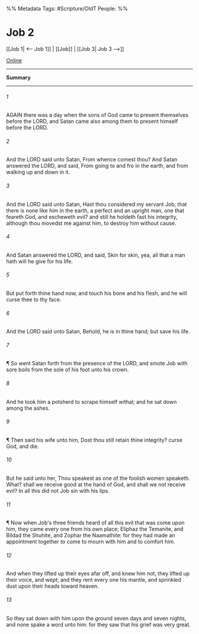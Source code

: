 

%% Metadata
Tags: #Scripture/OldT
People: 
%%
# Job 2
[[Job 1| <-- Job 1]] | [[Job]] | [[Job 3| Job 3 -->]]

[Online](https://churchofjesuschrist.org/study/scriptures/ot/job/2?lang=eng)

---
__Summary__



---

###### 1
AGAIN there was a day when the sons of God came to present themselves before the LORD, and Satan came also among them to present himself before the LORD.
###### 2
And the LORD said unto Satan, From whence comest thou?  And Satan answered the LORD, and said, From going to and fro in the earth, and from walking up and down in it.
###### 3
And the LORD said unto Satan, Hast thou considered my servant Job, that there is none like him in the earth, a perfect and an upright man, one that feareth God, and escheweth evil?  and still he holdeth fast his integrity, although thou movedst me against him, to destroy him without cause.
###### 4
And Satan answered the LORD, and said, Skin for skin, yea, all that a man hath will he give for his life.
###### 5
But put forth thine hand now, and touch his bone and his flesh, and he will curse thee to thy face.
###### 6
And the LORD said unto Satan, Behold, he is in thine hand; but save his life.
###### 7
¶ So went Satan forth from the presence of the LORD, and smote Job with sore boils from the sole of his foot unto his crown.
###### 8
And he took him a potsherd to scrape himself withal; and he sat down among the ashes.
###### 9
¶ Then said his wife unto him, Dost thou still retain thine integrity?  curse God, and die.
###### 10
But he said unto her, Thou speakest as one of the foolish women speaketh.  What?  shall we receive good at the hand of God, and shall we not receive evil?  In all this did not Job sin with his lips.
###### 11
¶ Now when Job's three friends heard of all this evil that was come upon him, they came every one from his own place; Eliphaz the Temanite, and Bildad the Shuhite, and Zophar the Naamathite: for they had made an appointment together to come to mourn with him and to comfort him.
###### 12
And when they lifted up their eyes afar off, and knew him not, they lifted up their voice, and wept; and they rent every one his mantle, and sprinkled dust upon their heads toward heaven.
###### 13
So they sat down with him upon the ground seven days and seven nights, and none spake a word unto him: for they saw that his grief was very great.



